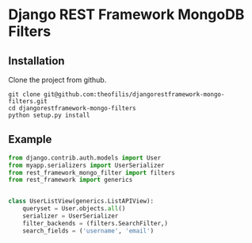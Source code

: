 # Django REST Framework MongoDB Filters

## Installation

Clone the project from github.

```
git clone git@github.com:theofilis/djangorestframework-mongo-filters.git
cd djangorestframework-mongo-filters
python setup.py install
```

## Example

```python
from django.contrib.auth.models import User
from myapp.serializers import UserSerializer
from rest_framework_mongo_filter import filters
from rest_framework import generics


class UserListView(generics.ListAPIView):
    queryset = User.objects.all()
    serializer = UserSerializer
    filter_backends = (filters.SearchFilter,)
    search_fields = ('username', 'email')

```